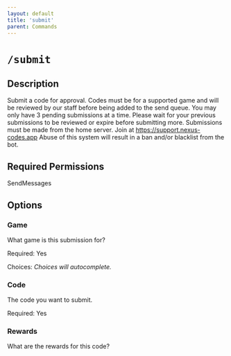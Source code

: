 ```yaml
---
layout: default
title: 'submit'
parent: Commands
---
```


# `/submit`

## Description

Submit a code for approval. Codes must be for a supported game and will be reviewed by our staff before being added to the send queue.
You may only have 3 pending submissions at a time. Please wait for your previous submissions to be reviewed or expire before submitting more.
Submissions must be made from the home server. Join at https://support.nexus-codes.app
Abuse of this system will result in a ban and/or blacklist from the bot.

## Required Permissions

SendMessages

## Options

### Game

What game is this submission for?

Required: Yes

Choices: *Choices will autocomplete.*

### Code

The code you want to submit.

Required: Yes

### Rewards

What are the rewards for this code?